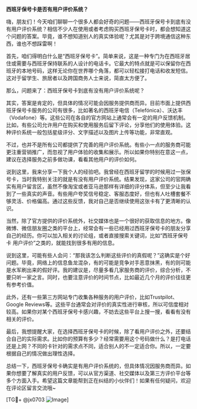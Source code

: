**西班牙保号卡是否有用户评价系统？**

嗨，朋友们！今天咱们聊聊一个很多人都会好奇的问题——西班牙保号卡到底有没有用户评价系统？相信不少人在使用或者考虑购买西班牙保号卡时，都会想知道这个问题的答案。毕竟，谁不想知道别人的真实体验呢？尤其是对于跨境通信这种东西，谁也不想踩雷啊！

首先，咱们得明白什么是“西班牙保号卡”。简单来说，这是一种专门为在西班牙居住或需要与西班牙保持联系的人设计的电话卡。它最大的特点就是可以保留你在西班牙的本地号码，这样无论你在世界哪个角落，都可以轻松接打电话和收发短信。这对于留学生、旅居者以及跨国商务人士来说，简直太方便了。

那么，问题来了：西班牙保号卡到底有没有用户评价系统呢？

其实，答案是肯定的，但具体的情况可能会因服务提供商而异。目前市面上提供西班牙保号卡服务的公司有很多，比如著名的西班牙电信（Telefónica）、沃达丰（Vodafone）等。这些公司在各自的官方网站上通常会有一定的用户反馈机制。比如，有些公司允许用户在购买和使用服务后留下评论，分享他们的使用体验。这种评价系统一般包括星级评分、文字描述以及图片上传等功能，非常直观。

不过，也并不是所有公司都提供了完善的用户评价系统。有些小一点的服务商可能更注重营销推广，而忽视了用户体验的收集和展示。所以如果你特别在意这一点，建议在选择服务之前多做功课，看看其他用户的评价如何。

说到这里，我来分享一下我个人的经验吧。我曾经在西班牙留学的时候用过一张保号卡，当时我特别关注的就是有没有用户评价系统。结果发现，这家公司的官网确实有用户留言区，虽然不像淘宝或者亚马逊那样有详细的评分体系，但至少让我看到了一些真实的声音。有些用户夸奖信号稳定、客服态度好，但也有人吐槽套餐不够灵活、价格偏高。通过这些反馈，我对自己是否继续使用这张卡有了更清晰的认识。

当然，除了官方提供的评价系统外，社交媒体也是一个很好的获取信息的地方。像微博、微信朋友圈之类的平台上，经常会有一些已经用过西班牙保号卡的朋友分享自己的经历。你可以加入相关的讨论组，或者直接搜索关键词，比如“西班牙保号卡 用户评价”之类的，就能找到很多有用的信息。

说到这里，可能有些人会问：“那我该怎么判断这些评价的真假呢？”这确实是个好问题。毕竟，网络上的信息鱼龙混杂，有的可能是竞争对手恶意抹黑，有的则可能是水军刷出来的假好评。我的建议是，尽量多看几家服务商的评价，综合分析，不要只听一家之言。同时，也要注意评价的时间节点，比如最近几个月的评价往往更有参考价值。

此外，还有一些第三方网站专门收集各种服务的用户评价，比如Trustpilot、Google Reviews等。这些平台通常会对评价的真实性进行审核，所以可信度相对较高。如果你对某个西班牙保号卡感兴趣，不妨去这些平台上搜一搜，看看有没有相关的评价。

最后，我想提醒大家，在选择西班牙保号卡的时候，除了看用户评价之外，还要结合自己的实际需求。比如你的预算有多少？经常需要用这个号码做什么？是打电话还是上网？不同的卡针对的需求点不同，适合别人的不一定适合你。所以，一定要根据自己的情况做出理性选择。

总结一下，西班牙保号卡确实是有用户评价系统的，但具体情况因服务商而异。如果你想要了解真实的用户反馈，可以从官方渠道、社交媒体以及第三方评价平台等多个方面入手。希望这篇文章能帮到正在纠结的小伙伴们！如果有任何疑问，欢迎在评论区留言交流哦~

[TG💪+ @jx0703 ![Image](https://github.com/user-attachments/assets/dbca1d08-cadb-493c-b0ec-ad6f7a83f270)]